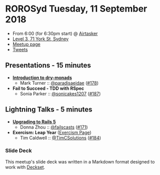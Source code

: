 # ROROSyd Tuesday, 11 September 2018

- From 6:00 (for 6:30pm start) @ [Airtasker][]
- [Level 3, 71 York St, Sydney][]
- [Meetup page][]
- [Tweets][]

## Presentations - 15 minutes

- **[Introduction to dry-monads][]**
  - Mark Turner :: [@paradisaeidae][] ([#178][])
- **Fail to Succeed - TDD with RSpec**
  - Sonia Parker :: [@sonicakes1207][] ([#187][])

## Lightning Talks - 5 minutes

- **[Upgrading to Rails 5][]**
  - Donna Zhou :: [@failscasts][] ([#171][])
- **Exercism: Leap Year** ([Exercism Page][])
  - Tim Caldwell :: [@TimCSolutions][] ([#184][])

### Slide Deck

This meetup's slide deck was written in a Markdown format designed to work with
[Deckset][].

[Introduction to dry-monads]: https://github.com/paradisaeidae/gelatad/blob/master/RsydMonadsIntro.pdf
[@paradisaeidae]: https://twitter.com/paradisaeidae
[#178]: https://github.com/rails-oceania/roro/issues/178
[@sonicakes1207]: https://twitter.com/sonicakes1207
[#187]: https://github.com/rails-oceania/roro/issues/187
[Upgrading to Rails 5]: https://speakerdeck.com/dondonz/upgrading-to-rails-5
[@failscasts]: https://twitter.com/failscasts
[#171]: https://github.com/rails-oceania/roro/issues/171
[Exercism Page]: https://exercism.io/tracks/ruby/exercises/leap
[@TimCSolutions]: https://twitter.com/TimCSolutions
[#184]: https://github.com/rails-oceania/roro/issues/184
[Airtasker]: https://www.airtasker.com/
[Level 3, 71 York St, Sydney]: https://goo.gl/maps/dADqL1QY5Hp
[Meetup page]: https://www.meetup.com/Ruby-On-Rails-Oceania-Sydney/events/rxmjspyxmbpb/
[Tweets]: https://twitter.com/search?f=tweets&q=rorosyd%20since%3A2018-09-11%20until%3A2018-09-13&src=typd
[Deckset]: https://www.decksetapp.com/
